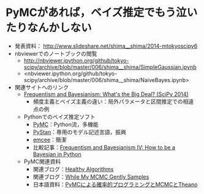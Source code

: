 PyMCがあれば，ベイズ推定でもう泣いたりなんかしない
==================================================

* 発表資料： <http://www.slideshare.net/shima__shima/2014-mtokyoscipy6>
* nbviewerでのノートブックの閲覧
	* <http://nbviewer.ipython.org/github/tokyo-scipy/archive/blob/master/006/shima__shima/SimpleGaussian.ipynb>
	* <nbviewer.ipython.org/github/tokyo-scipy/archive/blob/master/006/shima__shima/NaiveBayes.ipynb>
* 関連サイトへのリンク
	* [Frequentism and Bayesianism: What's the Big Deal? (SciPy 2014)](https://speakerdeck.com/jakevdp/frequentism-and-bayesianism-whats-the-big-deal-scipy-2014)
		* 頻度主義とベイズ主義の違い：局外パラメータと区間推定での相違点の例
	* Pythonでのベイズ推定ソフト
		* [PyMC](http://pymc-devs.github.io/pymc/)：Python流，多機能
		* [PyStan](https://pystan.readthedocs.org/en/latest/)：専用のモデル記述言語，振興
		* [emcee](http://dan.iel.fm/emcee/current/)：簡潔
		* 比較記事：[Frequentism and Bayesianism IV: How to be a Bayesian in Python](http://jakevdp.github.io/blog/2014/06/14/frequentism-and-bayesianism-4-bayesian-in-python/)
	* PyMC関連資料
		* 関連ブログ：[Healthy Algorithms](http://healthyalgorithms.com/)
		* 関連ブログ：[While My MCMC Gently Samples](http://twiecki.github.io/)
		* 日本語資料：[PyMCによる確率的プログラミングとMCMCとTheano](http://www.slideshare.net/xiangze/pymc-mcmc)

